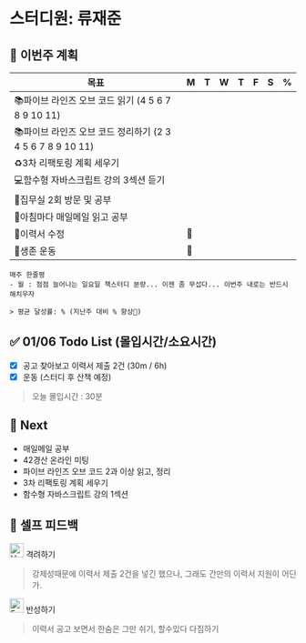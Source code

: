 # 스터디원: 류재준

## 🚀 이번주 계획

| 목표                            | M   | T   | W   | T   | F   | S   | %   |
| ------------------------------- | --- | --- | --- | --- | --- | --- | --- |
| 📚파이브 라인즈 오브 코드 읽기 (4 5 6 7 8 9 10 11)               |  |  |  |  |  |   |   |
| 📚파이브 라인즈 오브 코드 정리하기 (2 3 4 5 6 7 8 9 10 11)               |   |  |  |  |  |     |   |
| ♻️3차 리팩토링 계획 세우기             |   |   |     |   |   |   |   |
| 💻함수형 자바스크립트 강의 3섹션 듣기             |   |   |     |   |   |   |   |
| 📌집무실 2회 방문 및 공부 |  |  |  |   |  |  |   |
| 📰아침마다 매일메일 읽고 공부 |  |  |  |   |  |  |   |
| 🔨이력서 수정 | 🌠 |  |  |   |  |  |   |
| 💪생존 운동            | 🌠  |   |   |   |   |  |   |

```text
매주 한줄평
- 월 : 점점 늘어나는 일요일 책스터디 분량... 이젠 좀 무섭다... 이번주 내로는 반드시 해치우자

> 평균 달성률: % (지난주 대비 % 향상🎉)
```

## ✅ 01/06 Todo List (몰입시간/소요시간)
- [x] 공고 찾아보고 이력서 제출 2건  (30m / 6h)
- [x] 운동 (스터디 후 산책 예정) 
> 오늘 몰입시간 : 30분

## 🌱 Next
- 매일메일 공부
- 42경산 온라인 미팅
- 파이브 라인즈 오브 코드 2과 이상 읽고, 정리
- 3차 리팩토링 계획 세우기
- 함수형 자바스크립트 강의 1섹션


## 🎉 셀프 피드백

<img src="https://raw.githubusercontent.com/Tarikul-Islam-Anik/Animated-Fluent-Emojis/master/Emojis/Smilies/Hugging%20Face.png" alt="Hugging Face" width="25" height="25"> 격려하기</img>

> 강제성때문에 이력서 제출 2건을 넣긴 했으나, 그래도 간만의 이력서 지원이 어딘가. <br>

<img src="https://raw.githubusercontent.com/Tarikul-Islam-Anik/Animated-Fluent-Emojis/master/Emojis/Smilies/Face%20with%20Monocle.png" alt="Face with Monocle" width="25" height="25"> 반성하기</img>

> 이력서 공고 보면서 한숨은 그만 쉬기, 할수있다 다짐하기 <br>
